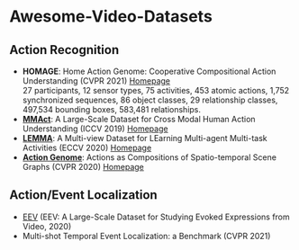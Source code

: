 # Awesome-Video-Datasets

## Action Recognition

* **HOMAGE**: Home Action Genome: Cooperative Compositional Action Understanding (CVPR 2021) [Homepage](https://homeactiongenome.org/)</br> 
27 participants, 12 sensor types, 75 activities, 453 atomic actions, 1,752 synchronized sequences, 86 object classes, 29 relationship classes, 497,534 bounding boxes, 583,481 relationships. 
* **[MMAct](https://openaccess.thecvf.com/content_ICCV_2019/papers/Kong_MMAct_A_Large-Scale_Dataset_for_Cross_Modal_Human_Action_Understanding_ICCV_2019_paper.pdf)**: A Large-Scale Dataset for Cross Modal Human Action Understanding (ICCV 2019) [Homepage](https://mmact19.github.io/2019/)
* **[LEMMA](https://arxiv.org/pdf/2007.15781.pdf)**: A Multi-view Dataset for LEarning Multi-agent Multi-task Activities (ECCV 2020) [Homepage](https://sites.google.com/view/lemma-activity)
* **[Action Genome](https://arxiv.org/pdf/1912.06992.pdf)**: Actions as Compositions of Spatio-temporal Scene Graphs (CVPR 2020) [Homepage](https://www.actiongenome.org/)



## Action/Event Localization
* [EEV](https://github.com/google-research-datasets/eev) (EEV: A Large-Scale Dataset for Studying Evoked Expressions from Video, 2020)
* Multi-shot Temporal Event Localization: a Benchmark (CVPR 2021)
